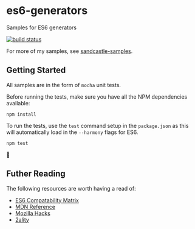 # es6-generators
Samples for ES6 generators

[![build status](https://travis-ci.org/sandcastle-samples/es6-generators.svg)](https://travis-ci.org/sandcastle-samples/es6-generators)

For more of my samples, see [sandcastle-samples](https://github.com/sandcastle-samples).


## Getting Started

All samples are in the form of `mocha` unit tests.

Before running the tests, make sure you have all the NPM dependencies available:

```shell
npm install
```

To run the tests, use the `test` command setup in the `package.json` as this will
automatically load in the `--harmony` flags for ES6.

```shell
npm test
```

:tada:


## Futher Reading

The following resources are worth having a read of:

- [ES6 Compatability Matrix](https://kangax.github.io/compat-table/es6/)
- [MDN Reference](https://developer.mozilla.org/en-US/docs/Web/JavaScript/Reference/Statements/function*)
- [Mozilla Hacks](https://hacks.mozilla.org/2015/05/es6-in-depth-generators/)
- [2ality](http://www.2ality.com/2015/03/es6-generators.html)

